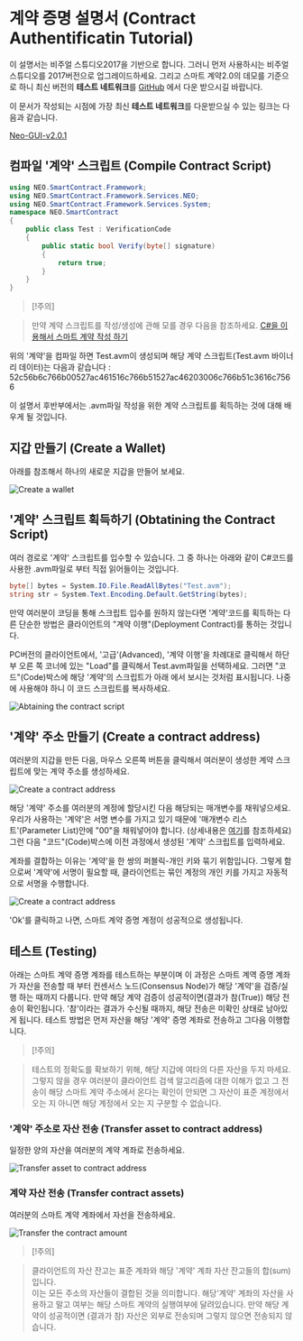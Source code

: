 # 계약 증명 설명서 (Contract Authentificatin Tutorial)

이 설명서는 비주얼 스튜디오2017을 기반으로 합니다. 그러니 먼저 사용하시는 비주얼 
스튜디오를 2017버전으로 업그레이드하세요. 그리고 스마트 계약2.0의 데모를 기준으로 하니 
최신 버전의 **테스트 네트워크**를 [GitHub](https://github.com/neo-project/neo-gui/releases)
에서 다운 받으시길 바랍니다. 

이 문서가 작성되는 시점에 가장 최신 **테스트 네트워크**를 다운받으실 수 있는 링크는 
다음과 같습니다. 

[Neo-GUI-v2.0.1](https://github.com/neo-project/neo-gui/releases/tag/v2.0.1)

## 컴파일 '계약' 스크립트 (Compile Contract Script)

```c#
using NEO.SmartContract.Framework;
using NEO.SmartContract.Framework.Services.NEO;
using NEO.SmartContract.Framework.Services.System;
namespace NEO.SmartContract
{
    public class Test : VerificationCode
    {
        public static bool Verify(byte[] signature)
        {
            return true;
        }
    }
}
```

> [!주의]

> 만약 계약 스크립트를 작성/생성에 관해 모를 경우 다음을 참조하세요.
> [C#을 이용해서 스마트 계약 작성 하기](../getting-started.md)

위의 '계약'을 컴파일 하면 Test.avm이 생성되며 해당 계약 스크립트(Test.avm 바이너리 데이터)는
다음과 같습니다 : 52c56b6c766b00527ac461516c766b51527ac46203006c766b51c3616c7566

이 설명서 후반부에서는 .avm파일 작성을 위한 계약 스크립트를 획득하는 것에 대해 배우게
될 것입니다. 

## 지갑 만들기 (Create a Wallet)

아래를 참조해서 하나의 새로운 지갑을 만들어 보세요.

![Create a wallet](~/images/w1.jpeg)

## '계약' 스크립트 획득하기 (Obtatining the Contract Script)

여러 경로로 '계약' 스크립트를 입수할 수 있습니다. 그 중 하나는  아래와 같이 C#코드를 
사용한 .avm파일로 부터 직접 읽어들이는 것입니다. 

```c#
byte[] bytes = System.IO.File.ReadAllBytes("Test.avm");
string str = System.Text.Encoding.Default.GetString(bytes);
```

만약 여러분이 코딩을 통해 스크립트 입수를 원하지 않는다면 '계약'코드를 획득하는 다른 
단순한 방법은 클라이언트의 "계약 이행"(Deployment Contract)를 통하는 것입니다. 

PC버전의 클라이언트에서, '고급'(Advanced), '계약 이행'을 차례대로 클릭해서 하단부 오른 쪽
코너에 있는 "Load"를 클릭해서 Test.avm파일을 선택하세요. 그러면 "코드"(Code)박스에 해당 '계약'의 스크립트가 아래 에서 보시는 것처럼 표시됩니다. 나중에 사용해야 하니
이 코드 스크립트를 복사하세요.

![Abtaining the contract script](~/images/2017-07-06_11-43-46.png)

## '계약' 주소 만들기 (Create a contract address)

여러분의 지갑을 만든 다음, 마우스 오른쪽 버튼을 클릭해서 여러분이 생성한 계약 스크립트에
맞는 계약 주소를 생성하세요.

 ![Create a contract address](~/images/w2.jpeg)

해당 '계약' 주소를 여러분의 계정에 할당시킨 다음 해당되는 매개변수를 채워넣으세요. 우리가
사용하는 '계약'은 서명 변수를 가지고 있기 때문에 '매개변수 리스트'(Parameter List)안에 "00"을
채워넣어야 합니다. (상세내용은  [여기](Parameter.md)를 참조하세요) 그런 다음 "코드"(Code)박스에 이전 과정에서 생성된 '계약' 스크립트를 입력하세요.

계좌를 결합하는 이유는 '계약'을 한 쌍의 퍼블릭-개인 키와 묶기 위함입니다. 그렇게 함으로써
'계약'에 서명이 필요할 때, 클라이언트는 묶인 계정의 개인 키를 가지고 자동적으로 서명을 
수행합니다. 

![Create a contract address](~/images/w3.jpeg)

'Ok'를 클릭하고 나면, 스마트 계약 증명 계정이 성공적으로 생성됩니다. 


## 테스트 (Testing)

아래는 스마트 계약 증명 계좌를 테스트하는 부분이며 이 과정은 스마트 계역 증명 계좌가 자산을 전송할 때 부터 컨센서스 노드(Consensus Node)가 해당 '계약'을 검증/실행 하는 때까지 다룹니다. 만약 해당 계약 검증이 성공적이면(결과가 참(True)) 해당 전송이 확인됩니다. '참'이라는 결과가 수신될 때까지, 해당 전송은 미확인 상태로 남아있게 됩니다. 테스트 방법은 먼저 자산을 해당
'계약' 증명 계좌로 전송하고 그다음 이행합니다. 

>[!주의]

> 테스트의 정확도를 확보하기 위해, 해당 지갑에 여타의 다른 자산을 두지 마세요. 그렇지 않을 경우 여러분이 클라이언트 검색 알고리즘에 대한 이해가 없고 그 전송이 해당 스마트 계약 주소에서 온다는 확인이 안되면 그 자산이 표준 계정에서 오는 지 아니면 해당 계정에서 오는 지 구분할 수 없습니다. 


### '계약' 주소로 자산 전송 (Transfer asset to contract address)

일정한 양의 자산을 여러분의 계약 계좌로 전송하세요.

![Transfer asset to contract address](~/images/w4.jpeg)


### 계약 자산 전송 (Transfer contract assets)

여러분의 스마트 계약 계좌에서 자선을 전송하세요.

![Transfer the contract amount](~/images/w5.jpeg)

>[!주의]

> 클라이언트의 자산 잔고는 표준 계좌와 해당 '계약' 계좌 자산 잔고들의 합(sum)입니다.  
> 이는 모든 주소의 자산들이 결합된 것을 의미합니다. 해당'계약' 계좌의 자산을 사용하고 
말고 여부는 해당 스마트 계약의 실행여부에 달려있습니다. 만약 해당 계약이 성공적이면 (결과가 참) 자산은 외부로 전송되며 그렇지 않으면 전송되지 않습니다. 

